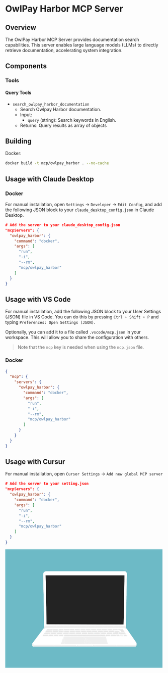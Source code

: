 # OwlPay Harbor MCP Server

## Overview
The OwlPay Harbor MCP Server provides documentation search capabilities. This server enables large language models (LLMs) to directly retrieve documentation, accelerating system integration.

## Components

### Tools

#### Query Tools
- `search_owlpay_harbor_documentation`
   - Search Owlpay Harbor documentation. 
   - Input:
     - `query` (string): Search keywords in English.
   - Returns: Query results as array of objects

## Building

Docker:

```bash
docker build -t mcp/owlpay_harbor . --no-cache
```

## Usage with Claude Desktop

### Docker

For manual installation, open `Settings` -> `Developer` -> `Edit Config`, and add the following JSON block to your `claude_desktop_config.json` in Claude Desktop.

```json
# Add the server to your claude_desktop_config.json
"mcpServers": {
  "owlpay_harbor": {
    "command": "docker",
    "args": [
      "run", 
      "-i", 
      "--rm", 
      "mcp/owlpay_harbor"
    ]
  }
}
```

## Usage with VS Code

For manual installation, add the following JSON block to your User Settings (JSON) file in VS Code. You can do this by pressing `Ctrl + Shift + P` and typing `Preferences: Open Settings (JSON)`.

Optionally, you can add it to a file called `.vscode/mcp.json` in your workspace. This will allow you to share the configuration with others.

> Note that the `mcp` key is needed when using the `mcp.json` file.


### Docker

```json
{
  "mcp": {
    "servers": {
      "owlpay_harbor": {
        "command": "docker",
        "args": [
          "run", 
          "-i", 
          "--rm", 
          "mcp/owlpay_harbor"
        ]
      }
    }
  }
}
```

## Usage with Cursur
For manual installation, open `Cursor Settings` -> `Add new global MCP server`

```json
# Add the server to your setting.json
"mcpServers": {
  "owlpay_harbor": {
    "command": "docker",
    "args": [
      "run", 
      "-i", 
      "--rm", 
      "mcp/owlpay_harbor"
    ]
  }
}
```







<img src="./docs/test.gif" width="500">
<br><br>